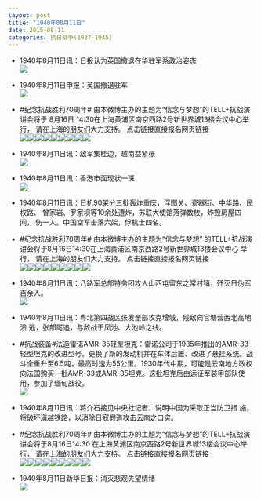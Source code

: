 ```yaml
---
layout: post
title: "1940年08月11日"
date: 2015-08-11
categories: 抗日战争(1937-1945)
---
```


<meta name="referrer" content="no-referrer" />

- 1940年8月11日讯：日报认为英国撤退在华驻军系政治姿态 <br/><img src="https://ww4.sinaimg.cn/large/aca367d8jw1euz2i8a9ppj20fs0kj0xh.jpg" />

- 1940年8月11日申报：英国撤退驻军 <br/><img src="https://ww3.sinaimg.cn/large/aca367d8jw1euz0ruoxyyj20tq1491kx.jpg" />

- #纪念抗战胜利70周年# 由本微博主办的主题为“信念与梦想”的TELL+抗战演讲会将于 8月16日 14:30在上海黄浦区南京西路2号新世界城13楼会议中心举行， 请在上海的朋友们大力支持。 点击链接直接报名网页链接 <br/><img src="https://ww1.sinaimg.cn/large/aca367d8jw1euyzbru9p8j20b407zjrz.jpg" /><img src="https://ww3.sinaimg.cn/large/aca367d8jw1euyzbs2fanj209q06974l.jpg" /><img src="https://ww3.sinaimg.cn/large/aca367d8jw1euyzbsb0qkj208s0cimxm.jpg" /><img src="https://ww3.sinaimg.cn/large/aca367d8jw1euyzbsfddrj204c08c0sn.jpg" /><img src="https://ww4.sinaimg.cn/large/aca367d8jw1euyzbstqlnj21kw11xgq9.jpg" /><img src="https://ww1.sinaimg.cn/large/aca367d8jw1euyzbsyde9j205q087mx2.jpg" /><img src="https://ww2.sinaimg.cn/large/aca367d8jw1euyzbt1thzj208c05hq36.jpg" /><img src="https://ww1.sinaimg.cn/large/aca367d8jw1euyzbt77pdj207s055mxh.jpg" /><img src="https://ww1.sinaimg.cn/large/aca367d8jw1euyzbt8tcmj20b409emxx.jpg" />

- 1940年8月11日讯：敌军集桂边，越南益紧张 <br/><img src="https://ww1.sinaimg.cn/large/aca367d8jw1euyz1f3i22j20ff0cggnc.jpg" />

- 1940年8月11日讯：香港市面现状一斑 <br/><img src="https://ww3.sinaimg.cn/large/aca367d8jw1euyxb0zcyhj20e3079jsy.jpg" />

- 1940年8月11日讯：日机90架分三批轰炸重庆，浮图关、瓷器街、中华路、民权路、 曾家岩、罗家坝等10余处遭炸，苏联大使馆落弹数枚，炸毁房屋四间， 伤一人。中国空军击落六架，俘机士四名。 

- #纪念抗战胜利70周年# 由本微博主办的主题为“信念与梦想” 的TELL+抗战演讲会将于8月16日14:30在上海黄浦区南京西路2号新世界城13楼会议中心 举行， 请在上海的朋友们大力支持。 点击链接直接报名网页链接 <br/><img src="https://ww1.sinaimg.cn/large/aca367d8jw1euyjpx8yqpj20go0c3aat.jpg" /><img src="https://ww3.sinaimg.cn/large/aca367d8jw1euyjpxq3pkj20dw07v0uk.jpg" /><img src="https://ww1.sinaimg.cn/large/aca367d8jw1euyjpxuoc1j20go0e6jtw.jpg" /><img src="https://ww1.sinaimg.cn/large/aca367d8jw1euyjpxyw7nj209d064t8z.jpg" /><img src="https://ww1.sinaimg.cn/large/aca367d8jw1euyjpy9ymlj21kw11xgq9.jpg" /><img src="https://ww4.sinaimg.cn/large/aca367d8jw1euyjpyh9mmj20fa0b7gn3.jpg" /><img src="https://ww2.sinaimg.cn/large/aca367d8jw1euyjpypda2j20fa07egmd.jpg" /><img src="https://ww4.sinaimg.cn/large/aca367d8jw1euyjpytbwyj20b407haaa.jpg" /><img src="https://ww1.sinaimg.cn/large/aca367d8jw1euyjpyuwjxj20dw07sdh0.jpg" />

- 1940年8月11日讯：八路军总部特务团攻人山西屯留东之常村镇，歼灭日伪军百余人。 <br/><img src="https://ww2.sinaimg.cn/large/aca367d8jw1euyjfm96y0j21kw13yagl.jpg" />

- 1940年8月11日讯：粤北第四战区张发奎部攻克增城，残敌向官塘营西北高地溃 逃，张部尾追，与敌战于凤池、大池岭之线。 

- #抗战装备#法造雷诺AMR-35轻型坦克：雷诺公司于1935年推出的AMR-33轻型坦克的改进型号。更换了新的发动机并在车体后置、改进了悬挂系统。战斗全重升至6.5吨，最高时速为55公里。1930年代中期，可能是云南地方政权向法国购买一批AMR-33或AMR-35坦克。这批坦克后由远征军装甲部队使用，参加了缅甸战役。 <br/><img src="https://ww3.sinaimg.cn/large/aca367d8jw1euyfyo63r7j20dp19lk04.jpg" />

- 1940年8月11日讯：蒋介石接见中央社记者，说明中国为采取正当防卫措 施，将破坏滇越铁路，以消除日寇假道攻击云南之口实。 

- #纪念抗战胜利70周年# 由本微博主办的主题为“信念与梦想”的TELL+抗战演讲会将于8月16日14:30 在上海黄浦区南京西路2号新世界城13楼会议中心举行， 请在上海的朋友们大力支持。 点击链接直接报名网页链接 <br/><img src="https://ww2.sinaimg.cn/large/aca367d8jw1euyb1r9f0gj20go0ctgm8.jpg" /><img src="https://ww3.sinaimg.cn/large/aca367d8jw1euyb1rdm8vj20im0bz0ve.jpg" /><img src="https://ww3.sinaimg.cn/large/aca367d8jw1euyb1rjq65j20j40d7adr.jpg" /><img src="https://ww2.sinaimg.cn/large/aca367d8jw1euyb1roo2nj20fa0b5wfr.jpg" /><img src="https://ww4.sinaimg.cn/large/aca367d8jw1euyb1ryew6j21kw11xgq9.jpg" /><img src="https://ww4.sinaimg.cn/large/aca367d8jw1euyb1s1kenj213d11nth8.jpg" /><img src="https://ww2.sinaimg.cn/large/aca367d8jw1euyb1s82nfj20go0b4wfd.jpg" /><img src="https://ww2.sinaimg.cn/large/aca367d8jw1euyb1se0lqj207z064dg1.jpg" /><img src="https://ww3.sinaimg.cn/large/aca367d8jw1euyb1sedf1j20zk0qfwj7.jpg" />

- 1940年8月11日新华日报：消灭悲观失望情绪 <br/><img src="https://ww2.sinaimg.cn/large/aca367d8jw1euyarduxwcj20yx0hi0z1.jpg" />

